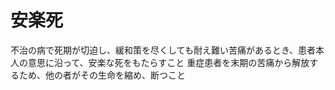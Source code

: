 # 安楽死
 不治の病で死期が切迫し、緩和策を尽くしても耐え難い苦痛があるとき、患者本人の意思に沿って、安楽な死をもたらすこと
 重症患者を末期の苦痛から解放するため、他の者がその生命を縮め、断つこと
